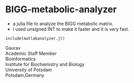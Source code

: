 # BIGG-metabolic-analyzer

- a julia file to analyze the BIGG metabolic matrix.
- i used unsigned INT to make it faster and it is very fast.
  
```
include(matlabanalyzer.jl)
```

Gaurav \
Academic Staff Member \
Bioinformatics \
Institute for Biochemistry and Biology \
University of Potsdam \
Potsdam,Germany
